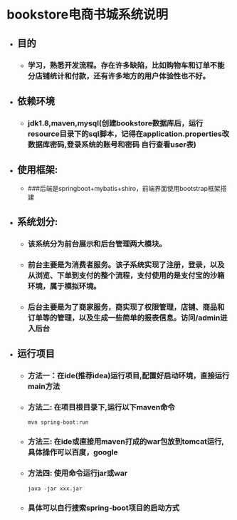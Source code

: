 # bookstore电商书城系统说明
- ## 目的
  - ### 学习，熟悉开发流程。存在许多缺陷，比如购物车和订单不能分店铺统计和付款，还有许多地方的用户体验性也不好。
- ## 依赖环境
  - ### jdk1.8,maven,mysql(创建bookstore数据库后，运行resource目录下的sql脚本，记得在application.properties改数据库密码,登录系统的账号和密码  自行查看user表)
- ## 使用框架:
  - ###后端是springboot+mybatis+shiro，前端界面使用bootstrap框架搭建  
- ## 系统划分:
  - ### 该系统分为前台展示和后台管理两大模块。  
  - ### 前台主要是为消费者服务。该子系统实现了注册，登录，以及从浏览、下单到支付的整个流程，支付使用的是支付宝的沙箱环境，属于模拟环境。  
  - ### 后台主要是为了商家服务，商实现了权限管理，店铺、商品和订单等的管理，以及生成一些简单的报表信息。访问/admin进入后台  
- ## 运行项目
  - ### 方法一：在ide(推荐idea)运行项目,配置好启动环境，直接运行main方法
  - ### 方法二: 在项目根目录下,运行以下maven命令  
    ```mvn spring-boot:run```
  - ### 方法三: 在ide或直接用maven打成的war包放到tomcat运行,具体操作可以百度，google
  - ### 方法四: 使用命令运行jar或war  
    ```java -jar xxx.jar```
  - ### 具体可以自行搜索spring-boot项目的启动方式
